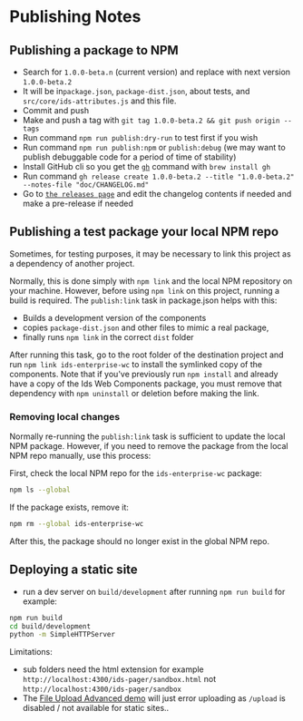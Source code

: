 # Publishing Notes

## Publishing a package to NPM

- Search for `1.0.0-beta.n` (current version) and replace with next version `1.0.0-beta.2`
- It will be in`package.json`, `package-dist.json`, about tests, and `src/core/ids-attributes.js` and this file.
- Commit and push
- Make and push a tag with `git tag 1.0.0-beta.2 && git push origin --tags`
- Run command `npm run publish:dry-run` to test first if you wish
- Run command `npm run publish:npm` or `publish:debug` (we may want to publish debuggable code for a period of time of stability)
- Install GitHub cli so you get the [`gh`](https://cli.github.com/manual/gh_release_create) command with `brew install gh`
- Run command `gh release create 1.0.0-beta.2 --title "1.0.0-beta.2" --notes-file "doc/CHANGELOG.md"`
- Go to [`the releases page`](https://github.com/infor-design/enterprise-wc/releases) and edit the changelog contents if needed and make a pre-release if needed

## Publishing a test package your local NPM repo

Sometimes, for testing purposes, it may be necessary to link this project as a dependency of another project.

Normally, this is done simply with `npm link` and the local NPM repository on your machine. However, before using `npm link` on this project, running a build is required. The `publish:link` task in package.json helps with this:

- Builds a development version of the components
- copies `package-dist.json` and other files to mimic a real package,
- finally runs `npm link` in the correct `dist` folder

After running this task, go to the root folder of the destination project and run `npm link ids-enterprise-wc` to install the symlinked copy of the components.  Note that if you've previously run `npm install` and already have a copy of the Ids Web Components package, you must remove that dependency with `npm uninstall` or deletion before making the link.

### Removing local changes

Normally re-running the `publish:link` task is sufficient to update the local NPM package.  However, if you need to remove the package from the local NPM repo manually, use this process:

First, check the local NPM repo for the `ids-enterprise-wc` package:

```sh
npm ls --global
```

If the package exists, remove it:

```sh
npm rm --global ids-enterprise-wc
```

After this, the package should no longer exist in the global NPM repo.

## Deploying a static site

- run a dev server on `build/development` after running `npm run build` for example:

```sh
npm run build
cd build/development
python -m SimpleHTTPServer
```

Limitations:

- sub folders need the html extension for example `http://localhost:4300/ids-pager/sandbox.html` not `http://localhost:4300/ids-pager/sandbox`
- The [File Upload Advanced demo](http://localhost:4300/ids-upload-advanced/) will just error uploading as `/upload` is disabled / not available for static sites..
